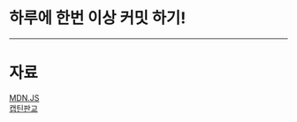 # 하루에 한번 이상 커밋 하기!
---
# 자료
[MDN.JS](https://developer.mozilla.org/ko/docs/Web/JavaScript)<br/>
[캡틴판교](https://joshua1988.github.io/)
